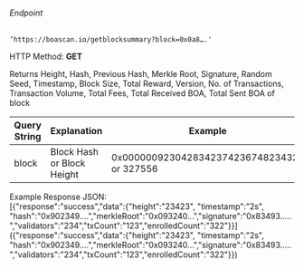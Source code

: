 ###### Endpoint

    ‘https://boascan.io/getblocksummary?block=0x0a8….'

HTTP Method: **GET**

Returns Height, Hash, Previous Hash, Merkle Root, Signature, Random Seed, Timestamp, Block Size, Total Reward, Version, No. of Transactions, Transaction Volume, Total Fees, Total Received BOA, Total Sent BOA of block

| Query String | Explanation                | Example                                     |
| ------------ | -------------------------- | ------------------------------------------- |
| block        | Block Hash or Block Height | 0x0000009230428342374236748234322 or 327556 |

Example Response JSON:<br/>
[{"response":"success","data":{"height":"23423", "timestamp":"2s", "hash":"0x902349....","merkleRoot":"0x093240...","signature":"0x83493.....","validators":"234","txCount":"123","enrolledCount":"322"}}]({"response":"success","data":{"height":"23423", "timestamp":"2s", "hash":"0x902349....","merkleRoot":"0x093240...","signature":"0x83493.....","validators":"234","txCount":"123","enrolledCount":"322"}})
